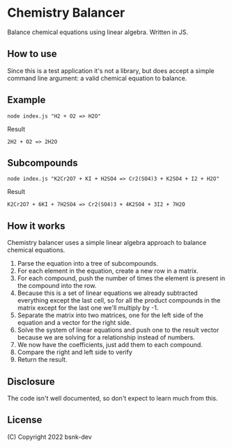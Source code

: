 # Chemistry Balancer

Balance chemical equations using linear algebra. Written in JS.

## How to use

Since this is a test application it's not a library, but does accept a simple command line argument: a valid chemical equation to balance.

## Example

    node index.js "H2 + O2 => H2O"

Result

    2H2 + O2 => 2H2O

## Subcompounds

    node index.js "K2Cr2O7 + KI + H2SO4 => Cr2(SO4)3 + K2SO4 + I2 + H2O"

Result

    K2Cr2O7 + 6KI + 7H2SO4 => Cr2(SO4)3 + 4K2SO4 + 3I2 + 7H2O

## How it works

Chemistry balancer uses a simple linear algebra approach to balance chemical equations.

1. Parse the equation into a tree of subcompounds.
2. For each element in the equation, create a new row in a matrix.
3. For each compound, push the number of times the element is present in the compound into the row.
4. Because this is a set of linear equations we already subtracted everything except the last cell, 
   so for all the product compounds in the matrix except for the last one we'll multiply by -1.
5. Separate the matrix into two matrices, one for the left side of the equation and a vector for the right side.
6. Solve the system of linear equations and push one to the result vector because we are solving for a relationship instead of numbers.
7. We now have the coefficients, just add them to each compound.
8. Compare the right and left side to verify
9. Return the result.

## Disclosure
The code isn't well documented, so don't expect to learn much from this.

## License

(C) Copyright 2022 bsnk-dev
